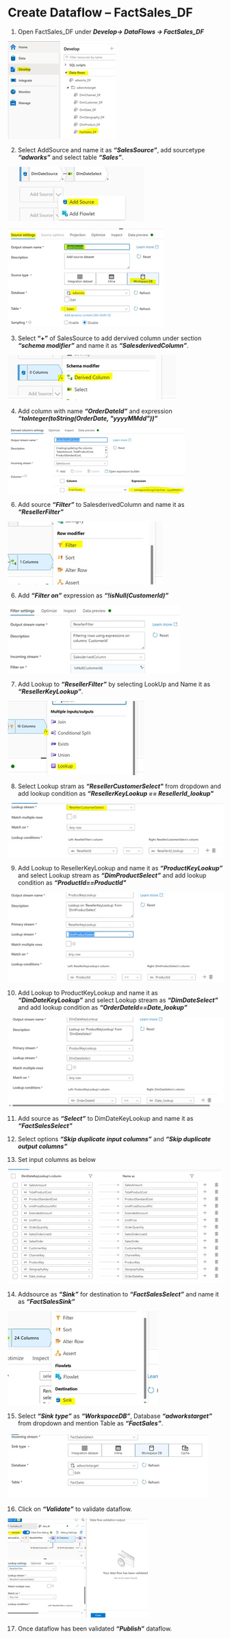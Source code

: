 # Create Dataflow – FactSales_DF

1.	Open FactSales_DF under **_Develop-> DataFlows -> FactSales_DF_**

![developDataflows](./assets/10-01_develop_dataflows.jpg "develop dataflows")

2.  Select AddSource  and name it as **_“SalesSource”_**,  add   sourcetype **_“adworks”_** and select  table **_“Sales”_**.

![addSource](./assets/10-02_add_source.jpg "add source")

![sourceSetting](./assets/10-03_source_setting.jpg "source setting")

3.  Select **“+”** of SalesSource  to add dervived column under section **_“schema modifier”_** and name it as **_“SalesderivedColumn”_**.

![schemaModifier](./assets/10-04_schema_modifier.jpg "schema modifier")

4.  Add column with  name **_“OrderDateId”_** and expression **_“toInteger(toString(OrderDate, "yyyyMMdd"))”_**

![derivedColumnSettings](./assets/10-05_derived_column_settttings.jpg "derived column settings")

6.	Add source **_“Filter”_** to SalesderivedColumn and name it as **_“ResellerFilter”_**

![sourceFilter](./assets/10-06_source_filter.jpg "source filter")

6.	Add **_“Filter on”_** expression as **_“!isNull(CustomerId)”_**

![filterOn](./assets/10-07_filter_on.jpg "filter on")

7.	Add Lookup to **_“ResellerFilter”_** by selecting LookUp  and Name it as **_“ResellerKeyLookup”_**.

![lookup](./assets/10-08_lookup.jpg "lookup")

8.	Select  Lookup stram as **_“ResellerCustomerSelect"_** from dropdown  and add lookup condition as **_“ResellerKeyLookup == ResellerId_lookup"_**

![lookupStream](./assets/10-09_lookup_stream.jpg "lookup stream")

9.	Add Lookup  to ResellerKeyLookup and name it as **_“ProductKeyLookup”_** and select Lookup stream as **_“DimProductSelect”_** and add lookup condition as **_“ProductId==ProductId"_**

![lookupReseller](./assets/10-10_lookup_reseller.jpg "lookup reseller")

10.	Add Lookup  to ProductKeyLookup and name it as **_“DimDateKeyLookup”_** and select Lookup stream as **_“DimDateSelect”_** and add lookup condition as **_“OrderDateId==Date_lookup”_**

![lookupProduct](./assets/10-11_lookup_product.jpg "lookup product")

11.	Add source as **_“Select”_** to DimDateKeyLookup and name it as **_“FactSalesSelect”_**

12.	Select options **_“Skip duplicate input columns”_** and **_“Skip duplicate output columns”_**

13.	Set input columns as below

![selectInput](./assets/10-12_select_input.jpg "select input")

14.	Addsource as **_“Sink”_** for destination to **_“FactSalesSelect”_** and name it as **_“FactSalesSink”_**

![sourceSink](./assets/10-13_source_sink.jpg "source sink")

15. Select **_“Sink type”_** as **_“WorkspaceDB”_**, Database **_“adworkstarget”_** from dropdown and mention Table as **_“FactSales”_**.

![sinkType](./assets/10-14_sink_type.jpg "sink type")

16.	Click on **_“Validate”_** to  validate dataflow.

![validate](./assets/10-15_validate.jpg "validate")

17. Once dataflow has been validated **_“Publish”_** dataflow.
